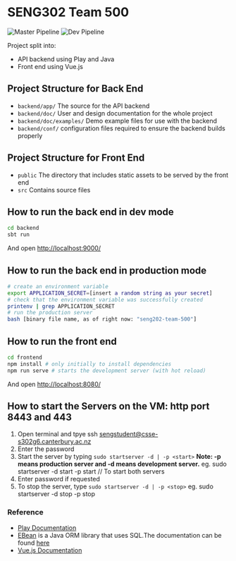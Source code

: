 # SENG302 Team 500

![Master Pipeline](https://eng-git.canterbury.ac.nz/seng302-2019/team-500/badges/master/pipeline.svg?style=flat)
![Dev Pipeline](https://eng-git.canterbury.ac.nz/seng302-2019/team-500/badges/dev/pipeline.svg?style=flat)

Project split into:
- API backend using Play and Java
- Front end using Vue.js

## Project Structure for Back End
* `backend/app/` The source for the API backend
* `backend/doc/` User and design documentation for the whole project
* `backend/doc/examples/` Demo example files for use with the backend
* `backend/conf/` configuration files required to ensure the backend builds properly

## Project Structure for Front End
* `public` The directory that includes static assets to be served by the front end
* `src` Contains source files

## How to run the back end in dev mode
```bash
cd backend
sbt run
```
And open <http://localhost:9000/>

## How to run the back end in production mode
```bash
# create an environment variable
export APPLICATION_SECRET=[insert a random string as your secret]
# check that the environment variable was successfully created
printenv | grep APPLICATION_SECRET
# run the production server
bash [binary file name, as of right now: "seng202-team-500"]
```

## How to run the front end
```bash
cd frontend
npm install # only initially to install dependencies
npm run serve # starts the development server (with hot reload)
```
And open <http://localhost:8080/>

## How to start the Servers on the VM: http port 8443 and 443
1) Open terminal and tpye ssh sengstudent@csse-s302g6.canterbury.ac.nz
2) Enter the password
3) Start the server by typing `sudo startserver -d | -p <start>`
    **Note: -p means production server and -d means development server.**
    eg. sudo startserver -d start -p start // To start both servers
4) Enter password if requested
5) To stop the server, type `sudo startserver -d | -p <stop>`
    eg. sudo startserver -d stop -p stop

### Reference
* [Play Documentation](https://playframework.com/documentation/latest/Home)
* [EBean](https://www.playframework.com/documentation/latest/JavaEbean) is a Java ORM library that uses SQL.The documentation can be found [here](https://ebean-orm.github.io/)
* [Vue.js Documentation](https://vuejs.org/v2/guide/)

